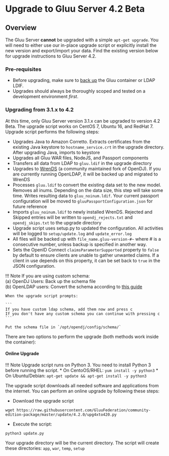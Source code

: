 # Upgrade to Gluu Server 4.2 Beta

## Overview
The Gluu Server **cannot** be upgraded with a simple `apt-get upgrade`. You will need to either use our in-place upgrade script or explicitly install the new version and export/import your data. Find the existing version below for upgrade instructions to Gluu Server 4.2. 

### Pre-requisites

- Before upgrading, make sure to [back up](../operation/backup.md) the Gluu container or LDAP LDIF. 
- Upgrades should always be thoroughly scoped and tested on a development environment *first*.

### Upgrading from 3.1.x to 4.2

At this time, only Gluu Server version 3.1.x can be upgraded to version 4.2 Beta. The upgrade script works on CentOS 7, Ubuntu 16, and RedHat 7. Upgrade script performs the following steps:

- Upgrades Java to Amazon Corretto. Extracts certificates from the existing Java keystore to `hostname_service.crt` in the upgrade directory. After upgrading Java, imports to keystore
- Upgrades all Gluu WAR files, NodeJS, and Passport components
- Transfers all data from LDAP to `gluu.ldif` in the upgrade directory
- Upgrades to [WrenDS](https://github.com/WrenSecurity/wrends) (a community maintained fork of OpenDJ). If you are currently running OpenLDAP, it will be backed up and migrated to WrenDS
- Processes `gluu.ldif` to convert the existing data set to the new model. Removes all inums. Depending on the data
size, this step will take some time. Writes resulting data to `gluu_noinum.ldif`. Your current passport configuration
will be moved to `gluuPassportConfiguration.json` for future reference
- Imports `gluu_noinum.ldif` to newly installed WrenDS. Rejected and Skipped entries will be written to 
`opendj_rejects.txt` and `opendj_skips.txt` to the upgrade directory
- Upgrade script uses setup.py to updated the configuration. All activities will be logged to `setup/update.log` and
`update_error.log`
- All files will be backed up with `file_name.gluu-version-#~` where # is a consecutive number, unless backup is specified in
another way.
- Sets the OpenID Connect `claimsParameterSupported` property to `false` by default to ensure clients are unable to gather unwanted claims. If a client in use depends on this property, it can be set back to `true` in the JSON configuration.

!!! Note
    If you are using custom schema:  
    (a) OpenDJ Users: Back up the schema file  
    (b) OpenLDAP users: Convert the schema according to [this guide](https://backstage.forgerock.com/docs/opendj/3.5/admin-guide/#chap-schema)  
    
    When the upgrade script prompts:  
    
    ```
    If you have custom ldap schema, add them now and press c  
    If you don't have any custom schema you can continue with pressing c
    ```
    
    Put the schema file in `/opt/opendj/config/schema/`


There are two options to perform the upgrade (both methods work inside the container):

#### Online Upgrade
!!! Note
    Upgrade script runs on Python 3. You need to install Python 3 before running the script.
    * On CentoOS/RHEL: `yum install -y python3`
    * On Ubuntu/Debian: `apt-get update && apt-get install -y python3`

The upgrade script downloads all needed software and applications from the internet. You can perform an online upgrade by following these steps:

* Download the upgrade script

```
wget https://raw.githubusercontent.com/GluuFederation/community-edition-package/master/update/4.2.0/upg4xto420.py
```

* Execute the script:

```
python3 update.py
```

Your upgrade directory will be the current directory. The script will create these directories: `app`, `war`, `temp`, `setup`
<!--
#### Static Upgrade
The static, self-extracting upgrade package contains all components for the upgrade. You still need an internet connection to install the libraries that are needed by the upgrade script. To perform a static upgrade, follow these steps:

* Download the self-extracting package

```
wget http:// ...... /4.2-upg.sh
```

* Execute the script

```
sh 4.2-upg.sh
```

The upgrade directory will be `/opt/upd/4.2-upg`
-->
